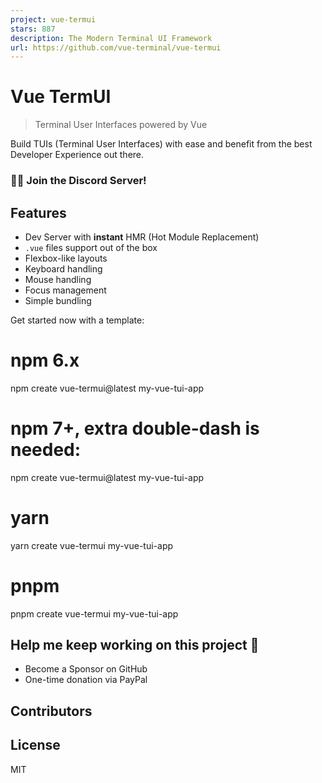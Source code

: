 ```yaml
---
project: vue-termui
stars: 887
description: The Modern Terminal UI Framework
url: https://github.com/vue-terminal/vue-termui
---
```


  

  

Vue TermUI
==========

> Terminal User Interfaces powered by Vue

Build TUIs (Terminal User Interfaces) with ease and benefit from the best Developer Experience out there.

### 🧑‍💻 Join the Discord Server!

Features
--------

-   Dev Server with **instant** HMR (Hot Module Replacement)
-   `.vue` files support out of the box
-   Flexbox-like layouts
-   Keyboard handling
-   Mouse handling
-   Focus management
-   Simple bundling

Get started now with a template:

# npm 6.x
npm create vue-termui@latest my-vue-tui-app

# npm 7+, extra double-dash is needed:
npm create vue-termui@latest my-vue-tui-app

# yarn
yarn create vue-termui my-vue-tui-app

# pnpm
pnpm create vue-termui my-vue-tui-app

Help me keep working on this project 💚
---------------------------------------

-   Become a Sponsor on GitHub
-   One-time donation via PayPal

Contributors
------------

License
-------

MIT
